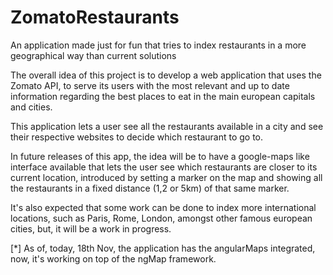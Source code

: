 # ZomatoRestaurants
An application made just for fun that tries to index restaurants in a more geographical way than current solutions

The overall idea of this project is to develop a web application that uses the Zomato API, to serve its users with the most
relevant and up to date information regarding the best places to eat in the main european capitals and cities.

This application lets a user see all the restaurants available in a city and see their respective websites to decide which
restaurant to go to. 

In future releases of this app, the idea will be to have a google-maps like interface available that lets the user see which
restaurants are closer to its current location, introduced by setting a marker on the map and showing all the restaurants in a 
fixed distance (1,2 or 5km) of that same marker.

It's also expected that some work can be done to index more international locations, such as Paris, Rome, London, amongst other famous european cities, but, it will be a work in progress.

 [*] As of, today, 18th Nov, the application has the angularMaps integrated, now, it's working on top of the ngMap framework.
